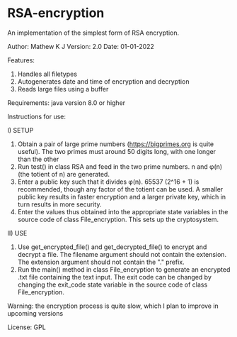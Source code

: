 # RSA-encryption
An implementation of the simplest form of RSA encryption.

Author: Mathew K J
Version: 2.0
Date: 01-01-2022

Features:
1) Handles all filetypes
2) Autogenerates date and time of encryption and decryption
3) Reads large files using a buffer

Requirements:
java version 8.0 or higher

Instructions for use:

I) SETUP
1) Obtain a pair of large prime numbers (https://bigprimes.org is quite useful). The two primes must around 50 digits long, with one longer than the other
2) Run test() in class RSA and feed in the two prime numbers. n and φ(n) (the totient of n) are generated.
3) Enter a public key such that it divides φ(n). 65537 (2^16 + 1) is recommended, though any factor of the totient can be used. A smaller public key results in faster encryption and a larger private key, which in turn results in more security.
4) Enter the values thus obtained into the appropriate state variables in the source code of class File_encryption. This sets up the cryptosystem.

II) USE
1) Use get_encrypted_file() and get_decrypted_file() to encrypt and decrypt a file. The filename argument should not contain the extension. The extension argument should not contain the "." prefix.
2) Run the main() method in class File_encryption to generate an encrypted .txt file containing the text input. The exit code can be changed by changing the exit_code state variable in the source code of class File_encryption.

Warning: the encryption process is quite slow, which I plan to improve in upcoming versions

License:
GPL
